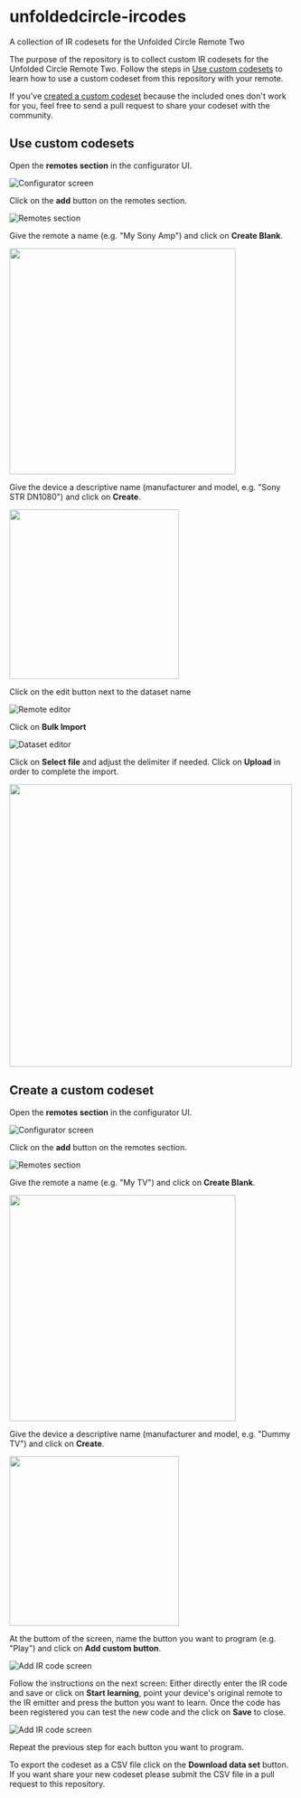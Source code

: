 # unfoldedcircle-ircodes

A collection of IR codesets for the Unfolded Circle Remote Two

The purpose of the repository is to collect custom IR codesets for the Unfolded Circle Remote Two. Follow the steps in [Use custom codesets](#use-custom-codesets) to learn how to use a custom codeset from this repository with your remote.

If you've [created a custom codeset](#create-a-custom-codeset) because the included ones don't work for you, feel free to send a pull request to share your codeset with the community.

## Use custom codesets

Open the **remotes section** in the configurator UI.

![Configurator screen](./assets/main_screen.png)

Click on the **add** button on the remotes section.

![Remotes section](./assets/remotes_screen.png)

Give the remote a name (e.g. "My Sony Amp") and click on **Create Blank**.

<img src="./assets/add_remote_screen.png" height="400">

Give the device a descriptive name (manufacturer and model, e.g. "Sony STR DN1080") and click on **Create**.

<img src="./assets/create_custom_device_screen.png" height="300">

Click on the edit button next to the dataset name

![Remote editor](./assets/remote_editor_screen.png)

Click on **Bulk Import**

![Dataset editor](./assets/dataset_editor_screen.png)

Click on **Select file** and adjust the delimiter if needed.
Click on **Upload** in order to complete the import.

<img src="./assets/ir_import_screen.png" height="500">

## Create a custom codeset

Open the **remotes section** in the configurator UI.

![Configurator screen](./assets/main_screen.png)

Click on the **add** button on the remotes section.

![Remotes section](./assets/remotes_screen.png)

Give the remote a name (e.g. "My TV") and click on **Create Blank**.

<img src="./assets/add_remote_screen.png" height="400">

Give the device a descriptive name (manufacturer and model, e.g. "Dummy TV") and click on **Create**.

<img src="./assets/create_custom_device_screen.png" height="300">

At the buttom of the screen, name the button you want to program (e.g. "Play") and click on **Add custom button**.

![Add IR code screen](./assets/add_ir_code_screen.png)

Follow the instructions on the next screen: Either directly enter the IR code and save or click on **Start learning**, point your device's original remote to the IR emitter and press the button you want to learn. Once the code has been registered you can test the new code and the click on **Save** to close.

![Add IR code screen](./assets/add_ir_code_save_screen.png)

Repeat the previous step for each button you want to program.

To export the codeset as a CSV file click on the **Download data set** button. If you want share your new codeset please submit the CSV file in a pull request to this repository.
